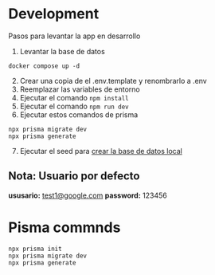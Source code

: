 # Development
Pasos para levantar la app en desarrollo


1. Levantar la base de datos
```
docker compose up -d
```

2. Crear una copia de el .env.template y renombrarlo a .env
3. Reemplazar las variables de entorno
4. Ejecutar el comando `npm install`
5. Ejecutar el comando `npm run dev`
6. Ejecutar estos comandos de prisma
```
npx prisma migrate dev
npx prisma generate
```
7. Ejecutar el seed para [crear la base de datos local](localhost:3000/api/seed)


## Nota: Usuario por defecto
__ususario:__ test1@google.com
__password:__ 123456

# Pisma commnds
```
npx prisma init
npx prisma migrate dev
npx prisma generate
```